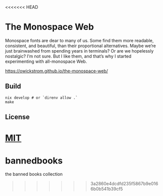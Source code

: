 <<<<<<< HEAD
# The Monospace Web

Monospace fonts are dear to many of us. Some find them more readable, consistent, and beautiful, than their proportional alternatives. Maybe we’re just brainwashed from spending years in terminals? Or are we hopelessly nostalgic? I’m not sure. But I like them, and that’s why I started experimenting with all-monospace Web.

https://owickstrom.github.io/the-monospace-web/

## Build

```
nix develop # or `direnv allow .`
make
```

## License

[MIT](LICENSE.md)
=======
# bannedbooks
the banned books collection
>>>>>>> 3a2860e4dcdfd235f5867b9e0166b0b541b39cf5
